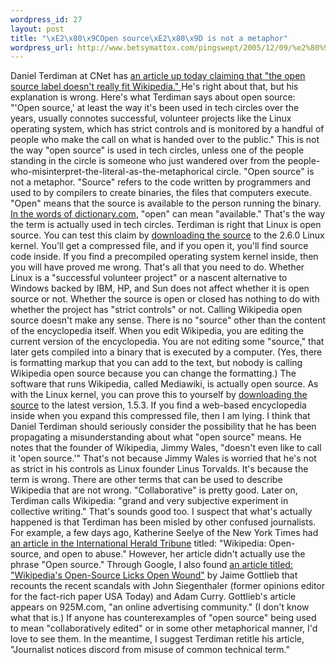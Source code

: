 ```yaml
--- 
wordpress_id: 27
layout: post
title: "\xE2\x80\x9COpen source\xE2\x80\x9D is not a metaphor"
wordpress_url: http://www.betsymattox.com/pingswept/2005/12/09/%e2%80%9copen-source%e2%80%9d-is-not-a-metaphor/
---
```

Daniel Terdiman at CNet has <a href="http://news.zdnet.com/2100-9588_22-5988267.html">an article up today claiming that "the open source label doesn't really fit Wikipedia." </a>He's right about that, but his explanation is wrong.
Here's what Terdiman says about open source: "'Open source,' at least the way it's been used in tech circles over the years, usually connotes successful, volunteer projects like the Linux operating system, which has strict controls and is monitored by a handful of people who make the call on what is handed over to the public."
This is not the way "open source" is used in tech circles, unless one of the people standing in the circle is someone who just wandered over from the people-who-misinterpret-the-literal-as-the-metaphorical circle.
"Open source" is not a metaphor. "Source" refers to the code written by programmers and used to by compilers to create binaries, the files that computers execute. "Open" means that the source is available to the person running the binary. <a href="http://dictionary.reference.com/search?q=open">In the words of dictionary.com</a>, "open" can mean "available." That's the way the term is actually used in tech circles.
Terdiman is right that Linux is open source. You can test this claim by <a href="http://www.kernel.org/pub/linux/kernel/v2.6/linux-2.6.0.tar.bz2">downloading the source</a> to the 2.6.0 Linux kernel. You'll get a compressed file, and if you open it, you'll find source code inside. If you find a precompiled operating system kernel inside, then you will have proved me wrong. That's all that you need to do. Whether Linux is a "successful volunteer project" or a nascent alternative to Windows backed by IBM, HP, and Sun does not affect whether it is open source or not. Whether the source is open or closed has nothing to do with whether the project has "strict controls" or not.
Calling Wikipedia open source doesn't make any sense. There is no "source" other than the content of the encyclopedia itself. When you edit Wikipedia, you are editing the current version of the encyclopedia. You are not editing some "source," that later gets compiled into a binary that is executed by a computer. (Yes, there is formatting markup that you can add to the text, but nobody is calling Wikipedia open source because you can change the formatting.)
The software that runs Wikipedia, called Mediawiki, is actually open source. As with the Linux kernel, you can prove this to yourself by <a href="http://prdownloads.sourceforge.net/wikipedia/mediawiki-1.5.3.tar.gz?download">downloading the source</a> to the latest version, 1.5.3. If you find a web-based encyclopedia inside when you expand this compressed file, then I am lying.
I think that Daniel Terdiman should seriously consider the possibility that he has been propagating a misunderstanding about what "open source" means. He notes that the founder of Wikipedia, Jimmy Wales, "doesn't even like to call it 'open source.'" That's not because Jimmy Wales is worried that he's not as strict in his controls as Linux founder Linus Torvalds. It's because the term is wrong.
There are other terms that can be used to describe Wikipedia that are not wrong. "Collaborative" is pretty good. Later on, Terdiman calls Wikipedia: "grand and very subjective experiment in collective writing." That's sounds good too.
I suspect that what's actually happened is that Terdiman has been misled by other confused journalists. For example, a few days ago, Katherine Seelye of the New York Times had <a href="http://www.iht.com/articles/2005/12/05/business/wiki.php">an article in the International Herald Tribune</a> titled: "Wikipedia: Open-source, and open to abuse." However, her article didn't actually use the phrase "Open source." Through Google, I also found <a href="http://www.925m.com/archives/2005/12/wikipedias_open.html">an article titled: "Wikipedia's Open-Source Licks Open Wound"</a> by Jaime Gottlieb that recounts the recent scandals with John Siegenthaler (former opinions editor for the fact-rich paper USA Today) and Adam Curry. Gottlieb's article appears on 925M.com, "an online advertising community." (I don't know what that is.)
If anyone has counterexamples of "open source" being used to mean "collaboratively edited" or in some other metaphorical manner, I'd love to see them. In the meantime, I suggest Terdiman retitle his article, "Journalist notices discord from misuse of common technical term."

